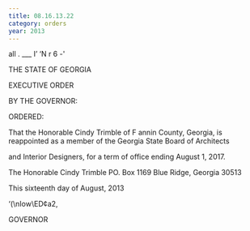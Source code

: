 ```yaml
---
title: 08.16.13.22
category: orders
year: 2013
---
```

 

all . ___ I’
‘N r 6 -'

THE STATE OF GEORGIA

EXECUTIVE ORDER

BY THE GOVERNOR:

ORDERED:

That the Honorable Cindy Trimble of F annin County, Georgia, is
reappointed as a member of the Georgia State Board of Architects

and Interior Designers, for a term of office ending August 1, 2017.

The Honorable Cindy Trimble
PO. Box 1169
Blue Ridge, Georgia 30513

This sixteenth day of August, 2013

‘(\nIow\ED¢a2,

GOVERNOR

